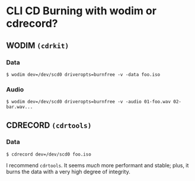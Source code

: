 CLI CD Burning with wodim or cdrecord?
======================================

WODIM `(cdrkit)`
----------------

### Data

    $ wodim dev=/dev/scd0 driveropts=burnfree -v -data foo.iso

### Audio

    $ wodim dev=/dev/scd0 driveropts=burnfree -v -audio 01-foo.wav 02-bar.wav...

CDRECORD `(cdrtools)`
---------------------

### Data

    $ cdrecord dev=/dev/scd0 foo.iso

I recommend `cdrtools`. It seems _much_ more performant and stable;
plus, it burns the data with a very high degree of integrity.
